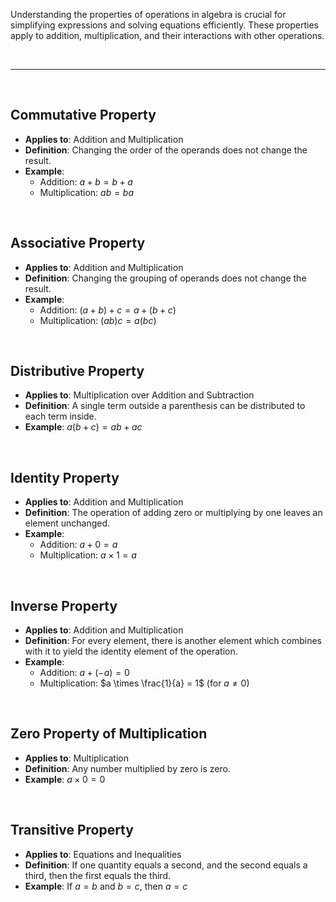 Understanding the properties of operations in algebra is crucial for simplifying expressions and solving equations efficiently. These properties apply to addition, multiplication, and their interactions with other operations.

<br>

---

<br>

## Commutative Property
- **Applies to**: Addition and Multiplication
- **Definition**: Changing the order of the operands does not change the result.
- **Example**: 
  - Addition: $a + b = b + a$
  - Multiplication: $ab = ba$

<br>

## Associative Property
- **Applies to**: Addition and Multiplication
- **Definition**: Changing the grouping of operands does not change the result.
- **Example**:
  - Addition: $(a + b) + c = a + (b + c)$
  - Multiplication: $(ab)c = a(bc)$

<br>

## Distributive Property
- **Applies to**: Multiplication over Addition and Subtraction
- **Definition**: A single term outside a parenthesis can be distributed to each term inside.
- **Example**: $a(b + c) = ab + ac$

<br>

## Identity Property
- **Applies to**: Addition and Multiplication
- **Definition**: The operation of adding zero or multiplying by one leaves an element unchanged.
- **Example**:
  - Addition: $a + 0 = a$
  - Multiplication: $a \times 1 = a$

<br>

## Inverse Property
- **Applies to**: Addition and Multiplication
- **Definition**: For every element, there is another element which combines with it to yield the identity element of the operation.
- **Example**:
  - Addition: $a + (-a) = 0$
  - Multiplication: $a \times \frac{1}{a} = 1$ (for $a \neq 0$)

<br>

## Zero Property of Multiplication
- **Applies to**: Multiplication
- **Definition**: Any number multiplied by zero is zero.
- **Example**: $a \times 0 = 0$

<br>

## Transitive Property
- **Applies to**: Equations and Inequalities
- **Definition**: If one quantity equals a second, and the second equals a third, then the first equals the third.
- **Example**: If $a = b$ and $b = c$, then $a = c$